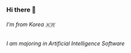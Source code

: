 ### Hi there 👋
###### I'm from Korea :kr:
###### I am majoring in Artificial Intelligence Software


<!--
**vskyv1101/vskyv1101** is a ✨ _special_ ✨ repository because its `README.md` (this file) appears on your GitHub profile.

Here are some ideas to get you started:


